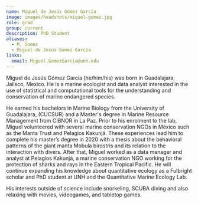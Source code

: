 ```yaml
---
name: Miguel de Jesús Gómez García 
image: images/headshots/miguel-gomez.jpg
role: grad
group: current
description: PhD Student
aliases:
  - M. Gomez
  - Miguel de Jesús Gómez García 
links:
  email: Miguel.GomezGarcia@unh.edu
---
```


Miguel de Jesús Gómez García (he/him/his) was born in Guadalajara, Jalisco, Mexico. He is a marine ecologist and data analyst interested in the use of statistical and computational tools for the understanding and conservation of marine endangered species. 

He earned his bachelors in Marine Biology from the University of Guadalajara, (CUCSUR) and a Master's degree in Marine Resource Management from CIBNOR in La Paz. Prior to his enrolment to the lab, Miguel volunteered with several marine conservation NGOs in México such as the Manta Trust and Pelagios Kakunjá. These experiences lead him to complete his master’s degree in 2020 with a thesis about the behavioral patterns of the giant manta Mobula birostris and its relation to the interaction with divers. After that, Miguel worked as a data manager and analyst at Pelagios Kakunjá, a marine conservation NGO working for the protection of sharks and rays in the Eastern Tropical Pacific. He will continue expanding his knowledge about quantitative ecology as a Fulbright scholar and PhD student at UNH and the Quantitative Marine Ecology Lab. 

His interests outside of science include snorkeling, SCUBA diving and also relaxing with movies, videogames, and tabletop games. 

